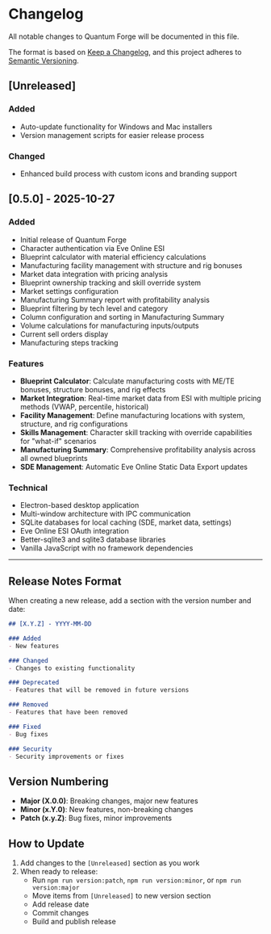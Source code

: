 # Changelog

All notable changes to Quantum Forge will be documented in this file.

The format is based on [Keep a Changelog](https://keepachangelog.com/en/1.0.0/),
and this project adheres to [Semantic Versioning](https://semver.org/spec/v2.0.0.html).

## [Unreleased]

### Added
- Auto-update functionality for Windows and Mac installers
- Version management scripts for easier release process

### Changed
- Enhanced build process with custom icons and branding support

## [0.5.0] - 2025-10-27

### Added
- Initial release of Quantum Forge
- Character authentication via Eve Online ESI
- Blueprint calculator with material efficiency calculations
- Manufacturing facility management with structure and rig bonuses
- Market data integration with pricing analysis
- Blueprint ownership tracking and skill override system
- Market settings configuration
- Manufacturing Summary report with profitability analysis
- Blueprint filtering by tech level and category
- Column configuration and sorting in Manufacturing Summary
- Volume calculations for manufacturing inputs/outputs
- Current sell orders display
- Manufacturing steps tracking

### Features
- **Blueprint Calculator**: Calculate manufacturing costs with ME/TE bonuses, structure bonuses, and rig effects
- **Market Integration**: Real-time market data from ESI with multiple pricing methods (VWAP, percentile, historical)
- **Facility Management**: Define manufacturing locations with system, structure, and rig configurations
- **Skills Management**: Character skill tracking with override capabilities for "what-if" scenarios
- **Manufacturing Summary**: Comprehensive profitability analysis across all owned blueprints
- **SDE Management**: Automatic Eve Online Static Data Export updates

### Technical
- Electron-based desktop application
- Multi-window architecture with IPC communication
- SQLite databases for local caching (SDE, market data, settings)
- Eve Online ESI OAuth integration
- Better-sqlite3 and sqlite3 database libraries
- Vanilla JavaScript with no framework dependencies

---

## Release Notes Format

When creating a new release, add a section with the version number and date:

```markdown
## [X.Y.Z] - YYYY-MM-DD

### Added
- New features

### Changed
- Changes to existing functionality

### Deprecated
- Features that will be removed in future versions

### Removed
- Features that have been removed

### Fixed
- Bug fixes

### Security
- Security improvements or fixes
```

## Version Numbering

- **Major (X.0.0)**: Breaking changes, major new features
- **Minor (x.Y.0)**: New features, non-breaking changes
- **Patch (x.y.Z)**: Bug fixes, minor improvements

## How to Update

1. Add changes to the `[Unreleased]` section as you work
2. When ready to release:
   - Run `npm run version:patch`, `npm run version:minor`, or `npm run version:major`
   - Move items from `[Unreleased]` to new version section
   - Add release date
   - Commit changes
   - Build and publish release
